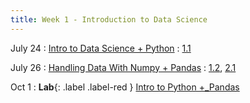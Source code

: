 ```yaml
---
title: Week 1 - Introduction to Data Science
---
```


July 24
: [Intro to Data Science + Python](#)
  : [1.1](#)

July 26
: [Handling Data With Numpy + Pandas](#)
  : [1.2](#), [2.1](#)

Oct 1
: **Lab**{: .label .label-red } [Intro to Python +_Pandas](#)



